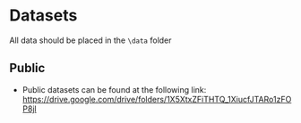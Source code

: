 # Datasets

All data should be placed in the ``\data`` folder

## Public

* Public datasets can be found at the following link: https://drive.google.com/drive/folders/1X5XtxZFiTHTQ_1XiucfJTARo1zFOP8jl
